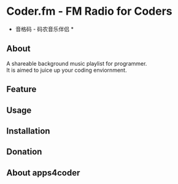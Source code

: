 # Coder.fm - FM Radio for Coders #
* 音格码 - 码农音乐伴侣 *

About
-----
A shareable background music playlist for programmer.   
It is aimed to juice up your coding enviornment.   

Feature
-------


Usage
-----

Installation
------------

Donation
--------

About apps4coder
----------------